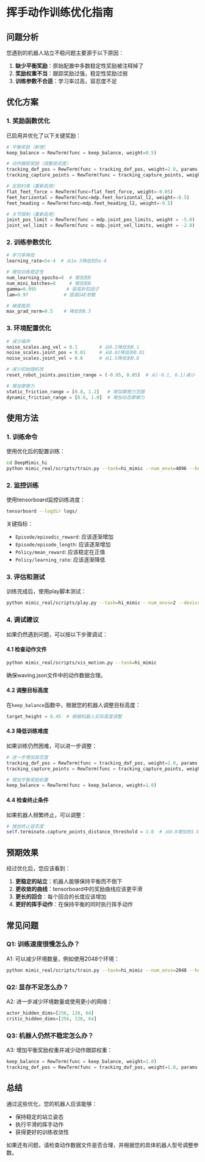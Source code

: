 # 挥手动作训练优化指南

## 问题分析

您遇到的机器人站立不稳问题主要源于以下原因：

1. **缺少平衡奖励**：原始配置中多数稳定性奖励被注释掉了
2. **奖励权重不当**：跟踪奖励过强，稳定性奖励过弱
3. **训练参数不合适**：学习率过高，容忍度不足

## 优化方案

### 1. 奖励函数优化

已启用并优化了以下关键奖励：

```python
# 平衡奖励（新增）
keep_balance = RewTerm(func = keep_balance, weight=0.5)

# 动作跟踪奖励（调整容忍度）
tracking_dof_pos = RewTerm(func = tracking_dof_pos, weight=2.0, params = {"std": 0.8})
tracking_capture_points = RewTerm(func = tracking_capture_points, weight=1.0, params = {"std": 0.8})

# 足部约束（重新启用）
flat_feet_force = RewTerm(func=flat_feet_force, weight=-0.05)
feet_horizontal = RewTerm(func=mdp.feet_horizontal_l2, weight=-0.5)
feet_heading = RewTerm(func=mdp.feet_heading_l2, weight=-0.5)

# 关节限制（重新启用）
joint_pos_limit = RewTerm(func = mdp.joint_pos_limits, weight = -5.0)
joint_vel_limit = RewTerm(func = mdp.joint_vel_limits, weight = -2.0)
```

### 2. 训练参数优化

```python
# 学习率降低
learning_rate=5e-4  # 从1e-3降低到5e-4

# 增加训练稳定性
num_learning_epochs=8  # 增加到8
num_mini_batches=8     # 增加到8
gamma=0.995           # 提高折扣因子
lam=0.97             # 提高GAE参数

# 梯度裁剪
max_grad_norm=0.5    # 降低到0.5
```

### 3. 环境配置优化

```python
# 减少噪声
noise_scales.ang_vel = 0.1        # 从0.2降低到0.1
noise_scales.joint_pos = 0.01     # 从0.02降低到0.01
noise_scales.joint_vel = 0.8      # 从1.5降低到0.8

# 减少初始随机性
reset_robot_joints.position_range = (-0.05, 0.05)  # 从(-0.1, 0.1)减小

# 增加摩擦力
static_friction_range = [0.8, 1.2]   # 增加摩擦力范围
dynamic_friction_range = [0.6, 1.0]  # 增加动态摩擦力
```

## 使用方法

### 1. 训练命令

使用优化后的配置训练：

```bash
cd DeepMimic_hi
python mimic_real/scripts/train.py --task=hi_mimic --num_envs=4096 --headless --device=cuda:0
```

### 2. 监控训练

使用tensorboard监控训练进度：

```bash
tensorboard --logdir logs/
```

关键指标：
- `Episode/episodic_reward`: 应该逐渐增加
- `Episode/episode_length`: 应该逐渐增加
- `Policy/mean_reward`: 应该稳定在正值
- `Policy/learning_rate`: 应该逐渐降低

### 3. 评估和测试

训练完成后，使用play脚本测试：

```bash
python mimic_real/scripts/play.py --task=hi_mimic --num_envs=2 --device=cuda:0
```

### 4. 调试建议

如果仍然遇到问题，可以按以下步骤调试：

#### 4.1 检查动作文件

```bash
python mimic_real/scripts/vis_motion.py --task=hi_mimic
```

确保waving.json文件中的动作数据合理。

#### 4.2 调整目标高度

在`keep_balance`函数中，根据您的机器人调整目标高度：

```python
target_height = 0.45  # 根据机器人实际高度调整
```

#### 4.3 降低训练难度

如果训练仍然困难，可以进一步调整：

```python
# 进一步增加容忍度
tracking_dof_pos = RewTerm(func = tracking_dof_pos, weight=2.0, params = {"std": 1.0})
tracking_capture_points = RewTerm(func = tracking_capture_points, weight=1.0, params = {"std": 1.0})

# 增加平衡奖励权重
keep_balance = RewTerm(func = keep_balance, weight=1.0)
```

#### 4.4 检查终止条件

如果机器人频繁终止，可以调整：

```python
# 增加终止容忍度
self.terminate.capture_points_distance_threshold = 1.0  # 从0.8增加到1.0
```

## 预期效果

经过优化后，您应该看到：

1. **更稳定的站立**：机器人能够保持平衡而不倒下
2. **更收敛的曲线**：tensorboard中的奖励曲线应该更平滑
3. **更长的回合**：每个回合的长度应该增加
4. **更好的挥手动作**：在保持平衡的同时执行挥手动作

## 常见问题

### Q1: 训练速度很慢怎么办？
A1: 可以减少环境数量，例如使用2048个环境：
```bash
python mimic_real/scripts/train.py --task=hi_mimic --num_envs=2048 --headless --device=cuda:0
```

### Q2: 显存不足怎么办？
A2: 进一步减少环境数量或使用更小的网络：
```python
actor_hidden_dims=[256, 128, 64]
critic_hidden_dims=[256, 128, 64]
```

### Q3: 机器人仍然不稳定怎么办？
A3: 增加平衡奖励权重并减少动作跟踪权重：
```python
keep_balance = RewTerm(func = keep_balance, weight=1.0)
tracking_dof_pos = RewTerm(func = tracking_dof_pos, weight=1.0, params = {"std": 1.0})
```

## 总结

通过这些优化，您的机器人应该能够：
- 保持稳定的站立姿态
- 执行平滑的挥手动作
- 获得更好的训练收敛性

如果还有问题，请检查动作数据文件是否合理，并根据您的具体机器人型号调整参数。 